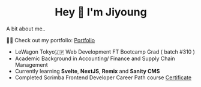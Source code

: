 <h1 align="center">Hey 👋 I'm Jiyoung</h1>

A bit about me..

👨‍💻 Check out my portfolio: [Portfolio](https://jy-ko.github.io)

- LeWagon Tokyo🇯🇵 Web Development FT Bootcamp Grad ( batch #310 )
- Academic Background in Accounting/ Finance and Supply Chain Management
- Currently learning **Svelte**, **NextJS**, **Remix** and **Sanity CMS**
- Completed Scrimba Frontend Developer Career Path course [Certificate](https://scrimba.com/certificate/umkwg2cq/gfrontend)

<!-- 
![Jiyoung's GitHub stats](https://github-readme-stats.vercel.app/api?username=jy-ko&count_private=true&show_icons=true&theme=tokyonight)
 -->
